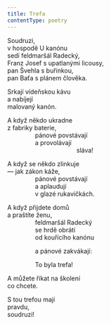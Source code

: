 ```yaml
---
title: Trefa
contentType: poetry
---
```


<section>

Soudruzi,  
v hospodě U kanónu  
sedí feldmaršál Radecký,  
Franz Josef s upatlanými licousy,  
pan Švehla s buřinkou,  
pan Baťa s plánem člověka.

Srkají vídeňskou kávu  
a nabíjejí  
malovaný kanón.

A když někdo ukradne  
z fabriky baterie,  
                pánové povstávají  
                a provolávají  
                                        sláva!

A když se někdo zlinkuje  
— jak zákon káže,  
                pánové povstávají  
                a aplaudují  
                v glazé rukavičkách.

A když přijdete domů  
a praštíte ženu,  
                feldmaršál Radecký  
                se hrdě obrátí  
                od kouřícího kanónu

                a pánové zakvákají:

                To byla trefa!

A můžete říkat na školení  
co chcete.

S tou trefou mají  
pravdu,  
soudruzi!

</section>
